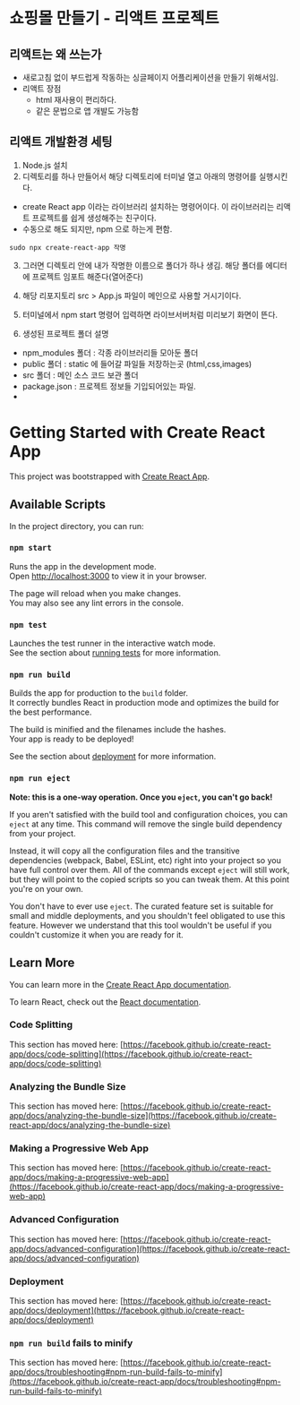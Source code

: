 # 쇼핑몰 만들기 - 리액트 프로젝트

## 리액트는 왜 쓰는가
- 새로고침 없이 부드럽게 작동하는 싱글페이지 어플리케이션을 만들기 위해서임.
- 리액트 장점
    - html 재사용이 편리하다.
    - 같은 문법으로 앱 개발도 가능함



## 리액트 개발환경 세팅
1. Node.js 설치
2. 디렉토리를 하나 만들어서 해당 디렉토리에 터미널 열고 아래의 명령어를 실행시킨다.
  - create React app 이라는 라이브러리 설치하는 명령어이다. 이 라이브러리는 리액트 프로젝트를 쉽게 생성해주는 친구이다.  
  - 수동으로 해도 되지만, npm 으로 하는게 편함. 
```
sudo npx create-react-app 작명
```
3. 그러면 디렉토리 안에 내가 작명한 이름으로 폴더가 하나 생김. 해당 폴더를 에디터에 프로젝트 임포트 해준다(열어준다)

4. 해당 리포지토리 src > App.js 파일이 메인으로 사용할 거시기이다. 

5. 터미널에서 npm start 명령어 입력하면 라이브서버처럼 미리보기 화면이 뜬다. 

6. 생성된 프로젝트 폴더 설명
  - npm_modules 폴더 : 각종 라이브러리들 모아둔 폴더
  - public 폴더 : static 에 들어갈 파일들 저장하는곳 (html,css,images)
  - src 폴더 : 메인 소스 코드 보관 폴더
  - package.json : 프로젝트 정보들 기입되어있는 파일. 
  - 













































# Getting Started with Create React App

This project was bootstrapped with [Create React App](https://github.com/facebook/create-react-app).

## Available Scripts

In the project directory, you can run:

### `npm start`

Runs the app in the development mode.\
Open [http://localhost:3000](http://localhost:3000) to view it in your browser.

The page will reload when you make changes.\
You may also see any lint errors in the console.

### `npm test`

Launches the test runner in the interactive watch mode.\
See the section about [running tests](https://facebook.github.io/create-react-app/docs/running-tests) for more information.

### `npm run build`

Builds the app for production to the `build` folder.\
It correctly bundles React in production mode and optimizes the build for the best performance.

The build is minified and the filenames include the hashes.\
Your app is ready to be deployed!

See the section about [deployment](https://facebook.github.io/create-react-app/docs/deployment) for more information.

### `npm run eject`

**Note: this is a one-way operation. Once you `eject`, you can't go back!**

If you aren't satisfied with the build tool and configuration choices, you can `eject` at any time. This command will remove the single build dependency from your project.

Instead, it will copy all the configuration files and the transitive dependencies (webpack, Babel, ESLint, etc) right into your project so you have full control over them. All of the commands except `eject` will still work, but they will point to the copied scripts so you can tweak them. At this point you're on your own.

You don't have to ever use `eject`. The curated feature set is suitable for small and middle deployments, and you shouldn't feel obligated to use this feature. However we understand that this tool wouldn't be useful if you couldn't customize it when you are ready for it.

## Learn More

You can learn more in the [Create React App documentation](https://facebook.github.io/create-react-app/docs/getting-started).

To learn React, check out the [React documentation](https://reactjs.org/).

### Code Splitting

This section has moved here: [https://facebook.github.io/create-react-app/docs/code-splitting](https://facebook.github.io/create-react-app/docs/code-splitting)

### Analyzing the Bundle Size

This section has moved here: [https://facebook.github.io/create-react-app/docs/analyzing-the-bundle-size](https://facebook.github.io/create-react-app/docs/analyzing-the-bundle-size)

### Making a Progressive Web App

This section has moved here: [https://facebook.github.io/create-react-app/docs/making-a-progressive-web-app](https://facebook.github.io/create-react-app/docs/making-a-progressive-web-app)

### Advanced Configuration

This section has moved here: [https://facebook.github.io/create-react-app/docs/advanced-configuration](https://facebook.github.io/create-react-app/docs/advanced-configuration)

### Deployment

This section has moved here: [https://facebook.github.io/create-react-app/docs/deployment](https://facebook.github.io/create-react-app/docs/deployment)

### `npm run build` fails to minify

This section has moved here: [https://facebook.github.io/create-react-app/docs/troubleshooting#npm-run-build-fails-to-minify](https://facebook.github.io/create-react-app/docs/troubleshooting#npm-run-build-fails-to-minify)
